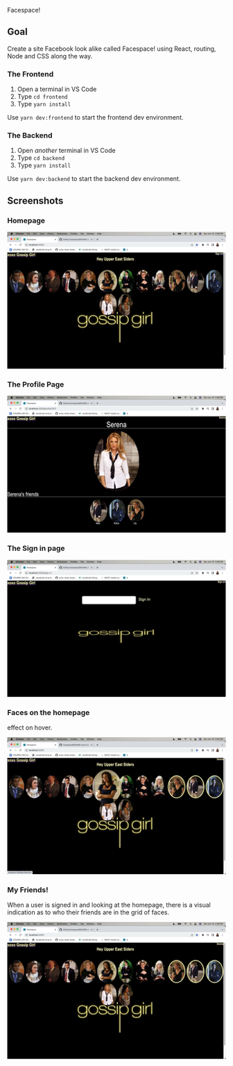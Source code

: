 Facespace!

## Goal

Create a site Facebook look alike called Facespace! using React, routing, Node and CSS along the way.

### The Frontend

1. Open a terminal in VS Code
2. Type `cd frontend`
3. Type `yarn install`

Use `yarn dev:frontend` to start the frontend dev environment.

### The Backend

1. Open _another_ terminal in VS Code
2. Type `cd backend`
3. Type `yarn install`

Use `yarn dev:backend` to start the backend dev environment.

## Screenshots

### Homepage

<img src="./_screenshots/HomePage.jpeg" />

### The Profile Page

<img src="./_screenshots/Profile.jpeg" />

### The Sign in page

<img src="./_screenshots/SignIn.jpeg" />

### Faces on the homepage

effect on hover.

<img src="./_screenshots/HoverEffect.jpeg" />

### My Friends!

When a user is signed in and looking at the homepage, there is a visual indication as to who their friends are in the grid of faces.

<img src="./_screenshots/HomePage-Sign-in.jpeg" />
